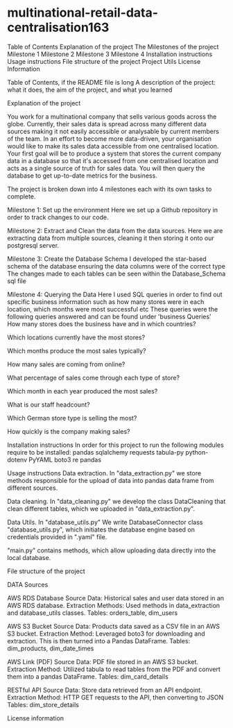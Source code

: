 # multinational-retail-data-centralisation163

Table of Contents
Explanation of the project
The Milestones of the project
    Milestone 1
    Milestone 2
    Milestone 3
    Milestone 4
Installation instructions
Usage instructions
File structure of the project
Project Utils
License Information

Table of Contents, if the README file is long
A description of the project: what it does, the aim of the project, and what you learned



Explanation of the project

You work for a multinational company that sells various goods across the globe. Currently, their sales data is spread across many different data sources making it not easily accessible or analysable by current members of the team. In an effort to become more data-driven, your organisation would like to make its sales data accessible from one centralised location. Your first goal will be to produce a system that stores the current company data in a database so that it's accessed from one centralised location and acts as a single source of truth for sales data. You will then query the database to get up-to-date metrics for the business.

The project is broken down into 4 milestones each with its own tasks to complete.

Milestone 1: Set up the environment
Here we set up a Github repository in order to track changes to our code.

Milestone 2: Extract and Clean the data from the data sources.
Here we are extracting data from multiple sources, cleaning it then storing it onto our postgresql server.

Milestone 3: Create the Database Schema
I developed the star-based schema of the database ensuring the data columns were of the correct type
The changes made to each tables can be seen within the Database_Schema sql file

Milestone 4: Querying the Data
Here I used SQL queries in order to find out specific business information such as how many stores were in each location, which months were most successful etc 
These queries were the following queries answered and can be found under 'business Queries'
How many stores does the business have and in which countries?

Which locations currently have the most stores?

Which months produce the most sales typically?

How many sales are coming from online?

What percentage of sales come through each type of store?

Which month in each year produced the most sales?

What is our staff headcount?

Which German store type is selling the most?

How quickly is the company making sales?

Installation instructions
In order for this project to run the following modules require to be installed:
pandas
sqlalchemy
requests
tabula-py
python-dotenv
PyYAML
boto3
re
pandas

Usage instructions
Data extraction. In "data_extraction.py" we store methods responsible for the upload of data into pandas data frame from different sources.

Data cleaning. In "data_cleaning.py" we develop the class DataCleaning that clean different tables, which we uploaded in "data_extraction.py".

Data Utils. In "database_utils.py" We write DatabaseConnector class "database_utils.py", which initiates the database engine based on credentials provided in ".yaml" file.

"main.py" contains methods, which allow uploading data directly into the local database.

File structure of the project

DATA Sources 

AWS RDS Database
Source Data: Historical sales and user data stored in an AWS RDS database.
Extraction Methods: Used methods in data_extraction and database_utils classes.
Tables: orders_table, dim_users

AWS S3 Bucket
Source Data: Products data saved as a CSV file in an AWS S3 bucket.
Extraction Method: Leveraged boto3 for downloading and extraction. This is then turned into a Pandas DataFrame.
Tables: dim_products, dim_date_times

AWS Link (PDF)
Source Data: PDF file stored in an AWS S3 bucket.
Extraction Method: Utilized tabula to read tables from the PDF and convert them into a pandas DataFrame.
Tables: dim_card_details

RESTful API
Source Data: Store data retrieved from an API endpoint.
Extraction Method: HTTP GET requests to the API, then converting to JSON
Tables: dim_store_details

License information